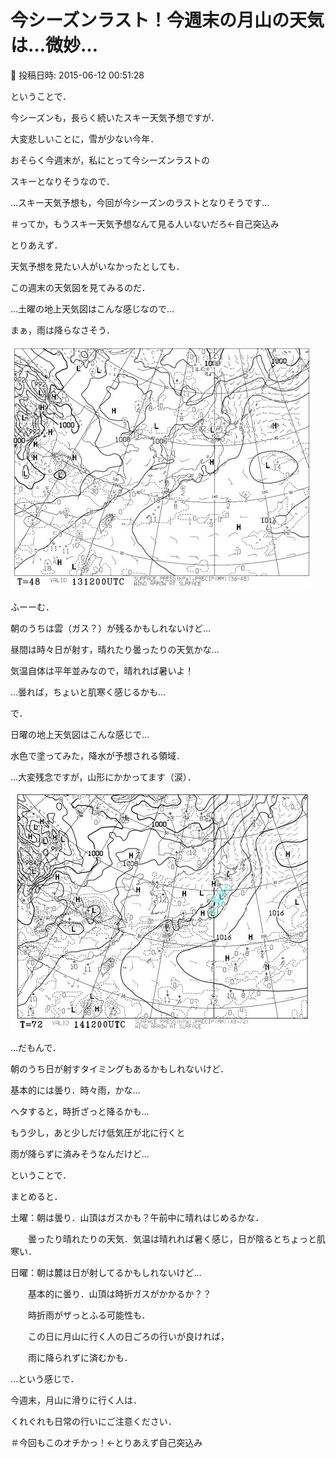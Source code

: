 # 今シーズンラスト！今週末の月山の天気は…微妙…

📅 投稿日時: 2015-06-12 00:51:28

ということで．





今シーズンも，長らく続いたスキー天気予想ですが．





大変悲しいことに，雪が少ない今年．


おそらく今週末が，私にとって今シーズンラストの


スキーとなりそうなので．





…スキー天気予想も，今回が今シーズンのラストとなりそうです…


＃ってか，もうスキー天気予想なんて見る人いないだろ←自己突込み





とりあえず．


天気予想を見たい人がいなかったとしても．


この週末の天気図を見てみるのだ．





…土曜の地上天気図はこんな感じなので…


まぁ，雨は降らなさそう．




![2e9aa4bdefafc00acd78ae2b18c04709.jpg](images/2e9aa4bdefafc00acd78ae2b18c04709.jpg)




ふーーむ．


朝のうちは雲（ガス？）が残るかもしれないけど…


昼間は時々日が射す，晴れたり曇ったりの天気かな…


気温自体は平年並みなので，晴れれば暑いよ！


…曇れば，ちょいと肌寒く感じるかも…





で．


日曜の地上天気図はこんな感じで…


水色で塗ってみた，降水が予想される領域．


…大変残念ですが，山形にかかってます（涙）．




![a3d9afab6ec200d0376421324b8e58a0.jpg](images/a3d9afab6ec200d0376421324b8e58a0.jpg)




…だもんで．


朝のうち日が射すタイミングもあるかもしれないけど．


基本的には曇り．時々雨，かな…


ヘタすると，時折ざっと降るかも…


もう少し，あと少しだけ低気圧が北に行くと


雨が降らずに済みそうなんだけど…





ということで．


まとめると．





土曜：朝は曇り．山頂はガスかも？午前中に晴れはじめるかな．


　　曇ったり晴れたりの天気．気温は晴れれば暑く感じ，日が陰るとちょっと肌寒い．





日曜：朝は麓は日が射してるかもしれないけど…


　　基本的に曇り．山頂は時折ガスがかかるか？？


　　時折雨がザっとふる可能性も．


　　この日に月山に行く人の日ごろの行いが良ければ，


　　雨に降られずに済むかも．





…という感じで．


今週末，月山に滑りに行く人は．


くれぐれも日常の行いにご注意ください．


＃今回もこのオチかっ！←とりあえず自己突込み
